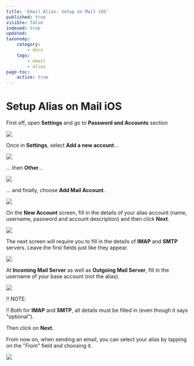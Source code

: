 ```yaml
---
title: 'Email Alias: Setup on Mail iOS'
published: true
visible: false
indexed: true
updated:
taxonomy:
    category:
        - docs
    tags:
        - email
        - alias
page-toc:
    active: true
---
```


# Setup Alias on Mail iOS

First off, open **Settings** and go to **Password and Accounts** section

![](en/identity_settings.png)

Once in **Settings**, select **Add a new account**...

![](en/identity_settings2.png)

... then **Other**...

![](en/identity_settings3.png)

... and finally, choose **Add Mail Account**.

![](en/identity_settings4.png)
<br>

On the **New Account** screen, fill in the details of your alias account (name, username, password and account description) and then click **Next**.

![](en/identity_settings5.png)

The next screen will require you to fill in the details of **IMAP** and **SMTP** servers. Leave the first fields just like they appear.

![](en/identity_settings6.png)

At **Incoming Mail Server** as well as **Outgoing Mail Server**, fill in the username of your base account (not the alias).

![](en/identity_settings7.png)

!! NOTE:

!! Both for **IMAP** and **SMTP**, all details must be filled in (even though it says "optional").

Then click on **Next**.

From now on, when sending an email, you can select your alias by tapping on the "*From*" field and choosing it.

![](en/identity_settings8.png)